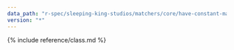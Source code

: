 ```yaml
---
data_path: "r-spec/sleeping-king-studios/matchers/core/have-constant-matcher"
version: "*"
---
```


{% include reference/class.md %}
